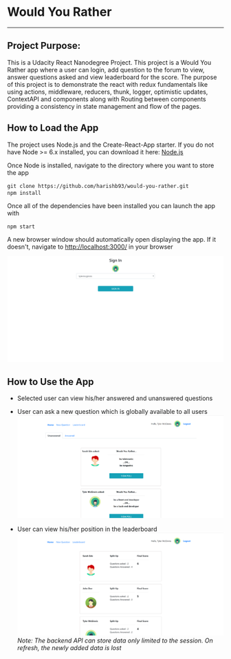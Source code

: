 # Would You Rather

---

## Project Purpose:

This is a Udacity React Nanodegree Project. This project is a Would You Rather app where a user can login, add question to the forum to view, answer questions asked and view leaderboard for the score. The purpose of this project is to demonstrate the react with redux fundamentals like using actions, middleware, reducers, thunk, logger, optimistic updates, ContextAPI and components along with Routing between components providing a consistency in state management and flow of the pages.

## How to Load the App

The project uses Node.js and the Create-React-App starter. If you do not have Node >= 6.x installed, you can download it here: [Node.js](https://nodejs.org/en/)

Once Node is installed, navigate to the directory where you want to store the app

```
git clone https://github.com/harishb93/would-you-rather.git
npm install
```

Once all of the dependencies have been installed you can launch the app with

```
npm start
```

A new browser window should automatically open displaying the app. If it doesn't, navigate to [http://localhost:3000/](http://localhost:3000/) in your browser

![Login Screen](LoginPage.PNG "login screen")

## How to Use the App

- Selected user can view his/her answered and unanswered questions
- User can ask a new question which is globally available to all users
  ![Home Screen](HomePage.PNG "home")

- User can view his/her position in the leaderboard
  ![LeaderBoard Screen](LeaderBoard.PNG "leaderboard")
_Note: The backend API can store data only limited to the session. On refresh, the newly added data is lost_
